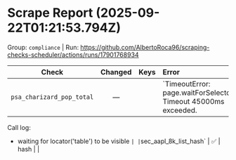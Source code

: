 # Scrape Report (2025-09-22T01:21:53.794Z)

Group: `compliance`  |  Run: https://github.com/AlbertoRoca96/scraping-checks-scheduler/actions/runs/17901768934

| Check | Changed | Keys | Error |
|---|:---:|:--|:--|
| `psa_charizard_pop_total` | — |  | `TimeoutError: page.waitForSelector: Timeout 45000ms exceeded.
Call log:
  - waiting for locator('table') to be visible
` |
| `sec_aapl_8k_list_hash` | ✅ | hash |  |
